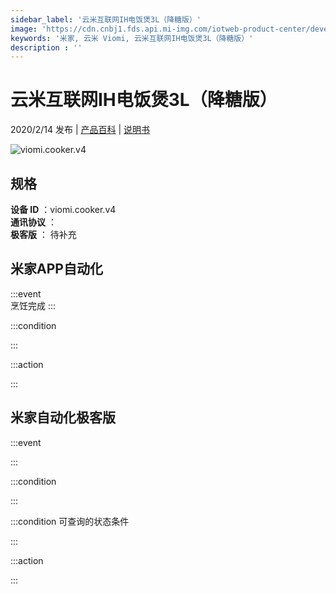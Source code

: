 ```yaml
---
sidebar_label: '云米互联网IH电饭煲3L（降糖版）'
image: 'https://cdn.cnbj1.fds.api.mi-img.com/iotweb-product-center/developer_1575543665429wKa0Ra8s.png?GalaxyAccessKeyId=AKVGLQWBOVIRQ3XLEW&Expires=9223372036854775807&Signature=1dXT5LU+ZNtyXvQYcZvRin+bpEY='
keywords: '米家, 云米 Viomi, 云米互联网IH电饭煲3L（降糖版）'
description : ''
---
```

# 云米互联网IH电饭煲3L（降糖版）

2020/2/14 发布 | [产品百科](https://home.mi.com/webapp/content/baike/product/index.html?model=viomi.cooker.v4/) | [说明书](https://home.mi.com/views/introduction.html?model=viomi.cooker.v4&region=cn)

![viomi.cooker.v4](https://cdn.cnbj1.fds.api.mi-img.com/iotweb-product-center/developer_1575543665429wKa0Ra8s.png?GalaxyAccessKeyId=AKVGLQWBOVIRQ3XLEW&Expires=9223372036854775807&Signature=1dXT5LU+ZNtyXvQYcZvRin+bpEY=)

## 规格  
> 
**设备 ID** ：viomi.cooker.v4  
**通讯协议** ：  
**极客版**  ： 待补充 


## 米家APP自动化  

:::event  
烹饪完成
:::

:::condition  

:::

:::action   

:::

## 米家自动化极客版  

:::event  

:::

:::condition  

:::

:::condition 可查询的状态条件  

:::

:::action  

:::

        
